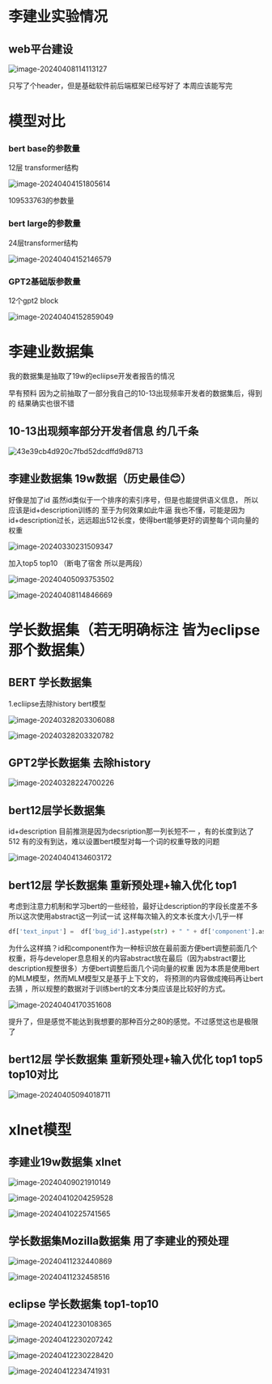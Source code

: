 # 李建业实验情况

## web平台建设

![image-20240408114113127](./assets/image-20240408114113127.png)

只写了个header，但是基础软件前后端框架已经写好了  本周应该能写完

# 模型对比

### bert base的参数量

12层 transformer结构

![image-20240404151805614](./assets/image-20240404151805614.png)



109533763的参数量 

### bert large的参数量

24层transformer结构

![image-20240404152146579](./assets/image-20240404152146579.png)

### GPT2基础版参数量

12个gpt2 block

![image-20240404152859049](./assets/image-20240404152859049.png)



# 李建业数据集

我的数据集是抽取了19w的ecliipse开发者报告的情况

早有预料 因为之前抽取了一部分我自己的10-13出现频率开发者的数据集后，得到的 结果确实也很不错

## 10-13出现频率部分开发者信息 约几千条

![43e39cb4d920c7fbd52dcdffd9d8713](./assets/43e39cb4d920c7fbd52dcdffd9d8713.png)

## 李建业数据集 19w数据（历史最佳😊）

好像是加了id 虽然id类似于一个排序的索引序号，但是也能提供语义信息， 所以应该是id+description训练的  至于为何效果如此牛逼 我也不懂，可能是因为id+description过长，远远超出512长度，使得bert能够更好的调整每个词向量的权重 

![image-20240330231509347](./assets/image-20240330231509347.png)

加入top5 top10 （断电了宿舍 所以是两段）

![image-20240405093753502](./assets/image-20240405093753502.png)

![image-20240408114846669](./assets/image-20240408114846669.png)

# 学长数据集（若无明确标注 皆为eclipse那个数据集）

## BERT 学长数据集

1.ecliipse去除history bert模型

![image-20240328203306088](./assets/image-20240328203306088.png)

![image-20240328203320782](./assets/image-20240328203320782.png)

## GPT2学长数据集 去除history

![image-20240328224700226](./assets/image-20240328224700226.png)

## bert12层学长数据集

id+description 目前推测是因为decsription那一列长短不一 ，有的长度到达了512 有的没有到达，难以设置bert模型对每一个词的权重导致的问题

![image-20240404134603172](./assets/image-20240404134603172.png)

## bert12层  学长数据集 重新预处理+输入优化 top1

考虑到注意力机制和学习bert的一些经验，最好让description的字段长度差不多  所以这次使用abstract这一列试一试 这样每次输入的文本长度大小几乎一样

```python
df['text_input'] =  df['bug_id'].astype(str) + " " + df['component'].astype(str)+ " " + df['abstracts'].astype(str)  # 使用空格作为分隔符

```

为什么这样搞？id和component作为一种标识放在最前面方便bert调整前面几个权重，将与developer息息相关的内容abstract放在最后（因为abstract要比description规整很多）方便bert调整后面几个词向量的权重 因为本质是使用bert的MLM模型，然而MLM模型又是基于上下文的， 将预测的内容做成掩码再让bert去猜 ，所以规整的数据对于训练bert的文本分类应该是比较好的方式。

![image-20240404170351608](./assets/image-20240404170351608.png)

提升了，但是感觉不能达到我想要的那种百分之80的感觉。不过感觉这也是极限了

## bert12层  学长数据集 重新预处理+输入优化 top1 top5 top10对比

![image-20240405094018711](./assets/image-20240405094018711.png)

# xlnet模型

## 李建业19w数据集 xlnet

![image-20240409021910149](./assets/image-20240409021910149.png)

![image-20240410204259528](./assets/image-20240410204259528.png)

![image-20240410225741565](./assets/image-20240410225741565.png)





## 学长数据集Mozilla数据集 用了李建业的预处理

![image-20240411232440869](./assets/image-20240411232440869.png)

![image-20240411232458516](./assets/image-20240411232458516.png)

## eclipse 学长数据集 top1-top10 

![image-20240412230108365](./assets/image-20240412230108365.png)

![image-20240412230207242](./assets/image-20240412230207242.png)

![image-20240412230228420](./assets/image-20240412230228420.png)

![image-20240412234741931](./assets/image-20240412234741931.png)
